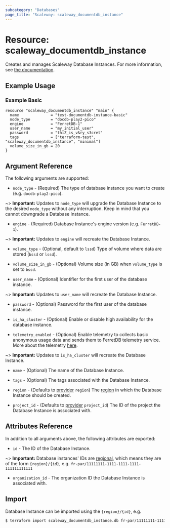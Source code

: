 ```yaml
---
subcategory: "Databases"
page_title: "Scaleway: scaleway_documentdb_instance"
---
```


# Resource: scaleway_documentdb_instance

Creates and manages Scaleway Database Instances.
For more information, see [the documentation](https://www.scaleway.com/en/developers/api/document_db/).

## Example Usage

### Example Basic

```hcl
resource "scaleway_documentdb_instance" "main" {
  name              = "test-documentdb-instance-basic"
  node_type         = "docdb-play2-pico"
  engine            = "FerretDB-1"
  user_name         = "my_initial_user"
  password          = "thiZ_is_v&ry_s3cret"
  tags              = ["terraform-test", "scaleway_documentdb_instance", "minimal"]
  volume_size_in_gb = 20
}
```

## Argument Reference

The following arguments are supported:

- `node_type` - (Required) The type of database instance you want to create (e.g. `docdb-play2-pico`).

~> **Important:** Updates to `node_type` will upgrade the Database Instance to the desired `node_type` without any
interruption. Keep in mind that you cannot downgrade a Database Instance.

- `engine` - (Required) Database Instance's engine version (e.g. `FerretDB-1`).

~> **Important:** Updates to `engine` will recreate the Database Instance.

- `volume_type` - (Optional, default to `lssd`) Type of volume where data are stored (`bssd` or `lssd`).

- `volume_size_in_gb` - (Optional) Volume size (in GB) when `volume_type` is set to `bssd`.

- `user_name` - (Optional) Identifier for the first user of the database instance.

~> **Important:** Updates to `user_name` will recreate the Database Instance.

- `password` - (Optional) Password for the first user of the database instance.

- `is_ha_cluster` - (Optional) Enable or disable high availability for the database instance.

- `telemetry_enabled` - (Optional) Enable telemetry to collects basic anonymous usage data and sends them to FerretDB telemetry service. More about the telemetry [here](https://docs.ferretdb.io/telemetry/#configure-telemetry).

~> **Important:** Updates to `is_ha_cluster` will recreate the Database Instance.

- `name` - (Optional) The name of the Database Instance.

- `tags` - (Optional) The tags associated with the Database Instance.

- `region` - (Defaults to [provider](../index.md#region) `region`) The [region](../guides/regions_and_zones.md#regions)
  in which the Database Instance should be created.

- `project_id` - (Defaults to [provider](../index.md#project_id) `project_id`) The ID of the project the Database
  Instance is associated with.

## Attributes Reference

In addition to all arguments above, the following attributes are exported:

- `id` - The ID of the Database Instance.

~> **Important:** Database instances' IDs are [regional](../guides/regions_and_zones.md#resource-ids), which means they
are of the form `{region}/{id}`, e.g. `fr-par/11111111-1111-1111-1111-111111111111`

- `organization_id` - The organization ID the Database Instance is associated with.

## Import

Database Instance can be imported using the `{region}/{id}`, e.g.

```bash
$ terraform import scaleway_documentdb_instance.db fr-par/11111111-1111-1111-1111-111111111111
```
